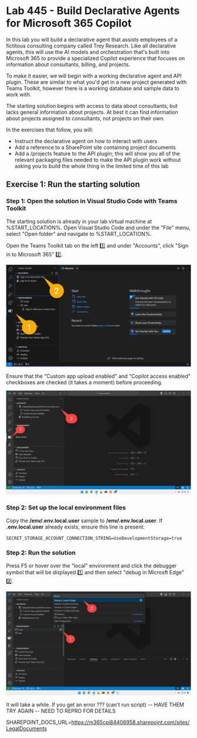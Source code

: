 # Lab 445 - Build Declarative Agents for Microsoft 365 Copilot

In this lab you will build a declarative agent that assists employees of a fictitous consulting company called Trey Research. Like all declarative agents, this will use the AI models and orchestration that's built into Microsoft 365 to provide a specialized Copilot experience that focuses on information about consultants, billing, and projects.

To make it easier, we will begin with a working declarative agent and API plugin. These are similar to what you'd get in a new project generated with Teams Toolkit, however there is a working database and sample data to work with.

The starting solution begins with access to data about consultants, but lacks general information about projects. At best it can find information about projects assigned to consultants, not projects on their own.

In the exercises that follow, you will:

 - Instruct the declarative agent on how to interact with users
 - Add a reference to a SharePoint site containing project documents
 - Add a /projects feature to the API plugin; this will show you all of the relevant packaging files needed to make the API plugin work without asking you to build the whole thing in the limited time of this lab

 ## Exercise 1: Run the starting solution

 ### Step 1: Open the solution in Visual Studio Code with Teams Toolkit

 The starting solution is already in your lab virtual machine at %START_LOCATION%.
 Open Visual Studio Code and under the "File" menu, select "Open folder" and navigate to %START_LOCATION%.

 Open the Teams Toolkit tab on the left 1️⃣ and under "Accounts", click "Sign in to Microsoft 365" 2️⃣.

 ![Sign into Teams Toolkit](./images/01-04-Setup-TTK-01.png)

 Ensure that the "Custom app upload enabled" and "Copilot access enabled" checkboxes are checked (it takes a moment) before proceeding.

 ![Check services are enabled](./images/run-in-ttk01.png)

### Step 2: Set up the local environment files

Copy the **/env/.env.local.user** sample to **/env/.env.local.user**. If **.env.local.user** already exists, ensure this line is present:

~~~text
SECRET_STORAGE_ACCOUNT_CONNECTION_STRING=UseDevelopmentStorage=true
~~~

### Step 2: Run the solution

Press F5 or hover over the "local" environment and click the debugger symbol that will be displayed 1️⃣ and then select "debug in Microsft Edge" 2️⃣.

![Start debugger](./images/run-in-ttk02.png)

It will take a while. If you get an error ??? (can't run script) -- HAVE THEM TRY AGAIN -- NEED TO REPRO FOR DETAILS





 SHAREPOINT_DOCS_URL=https://m365cpi84406958.sharepoint.com/sites/LegalDocuments